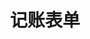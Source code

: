 ---
title: 记账表单
description: 一个简单的记账表单，可以将记账信息保存在Notion中。
cover: "./expense-tracker-add-form.png"
projectType: 个人项目
productType: Web App
technologies: 
    - Next.js
    - Notion API
    - Azure
teamMembers:
    - Wenwei Lin
roles:
    - 开发者
start: 2022-05
end: 2022-05
githubRepo: https://github.com/wenwei-lin/expense-tracker
---